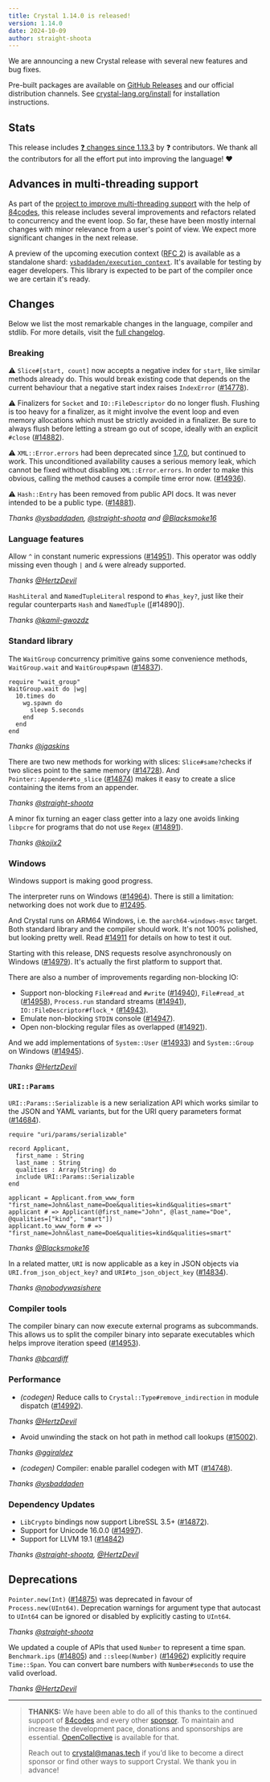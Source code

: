 ```yaml
---
title: Crystal 1.14.0 is released!
version: 1.14.0
date: 2024-10-09
author: straight-shoota
---
```

We are announcing a new Crystal release with several new features and bug fixes.

Pre-built packages are available on [GitHub Releases](https://github.com/crystal-lang/crystal/releases/tag/1.14.0)
and our official distribution channels.
See [crystal-lang.org/install](https://crystal-lang.org/install/) for
installation instructions.

## Stats

This release includes [❓ changes since 1.13.3](https://github.com/crystal-lang/crystal/pulls?q=is%3Apr+milestone%3A1.14.0)
by ❓ contributors. We thank all the contributors for all the effort put into
improving the language! ❤️

## Advances in multi-threading support

As part of the [project to improve multi-threading support](/2024/02/09/84codes-manas-mt) with the help of [84codes],
this release includes several improvements and refactors related to concurrency and the event loop. So far, these have been mostly internal changes with minor relevance from a user's point of view. We expect more significant changes in the next release.

A preview of the upcoming execution context ([RFC 2](https://github.com/crystal-lang/rfcs/pull/2)) is available as a standalone shard: [`ysbaddaden/execution_context`](https://github.com/ysbaddaden/execution_context). It's available for testing by eager developers. This library is expected to be part of the compiler once we are certain it's ready.

## Changes

Below we list the most remarkable changes in the language, compiler and stdlib.
For more details, visit the [full changelog](https://github.com/crystal-lang/crystal/releases/tag/1.14.0).

### Breaking

⚠️ `Slice#[start, count]` now accepts a negative index for `start`, like similar methods already do.
This would break existing code that depends on the current behaviour that a negative start index raises `IndexError` ([#14778]).

[#14778]: https://github.com/crystal-lang/crystal/pull/14778

⚠️ Finalizers for `Socket` and `IO::FileDescriptor` do no longer flush.
Flushing is too heavy for a finalizer, as it might involve the event loop and even memory allocations which must be strictly avoided in a finalizer.
Be sure to always flush before letting a stream go out of scope, ideally with an explicit `#close` ([#14882]).

[#14882]: https://github.com/crystal-lang/crystal/pull/14882

⚠️ `XML::Error.errors` had been deprecated since [1.7.0](/_releases/2023-01-09-1.7.0-released.md), but continued to work.
This unconditioned availability causes a serious memory leak, which cannot be fixed without disabling `XML::Error.errors`.
In order to make this obvious, calling the method causes a compile time error now. ([#14936]).

[#14936]: https://github.com/crystal-lang/crystal/pull/14936

⚠️ `Hash::Entry` has been removed from public API docs. It was never intended to be a public type. ([#14881]).

*Thanks [@ysbaddaden], [@straight-shoota] and [@Blacksmoke16]*

[#14881]: https://github.com/crystal-lang/crystal/pull/14881

### Language features

Allow `^` in constant numeric expressions ([#14951]). This operator was oddly missing even though `|` and `&` were already supported.

*Thanks [@HertzDevil]*

[#14951]: https://github.com/crystal-lang/crystal/pull/14951

`HashLiteral` and `NamedTupleLiteral` respond to `#has_key?`, just like their regular counterparts `Hash` and `NamedTuple` ([#14890]).

*Thanks [@kamil-gwozdz]*

### Standard library

The `WaitGroup` concurrency primitive gains some convenience methods,
`WaitGroup.wait` and `WaitGroup#spawn` ([#14837]).

```crystal
require "wait_group"
WaitGroup.wait do |wg|
  10.times do
    wg.spawn do
      sleep 5.seconds
    end
  end
end
```

*Thanks [@jgaskins]*

[#14837]: https://github.com/crystal-lang/crystal/pull/14837

There are two new methods for working with slices: `Slice#same?`checks
if two slices point to the same memory ([#14728]).
And `Pointer::Appender#to_slice` ([#14874]) makes it easy to create a slice
containing the items from an appender.

[#14728]: https://github.com/crystal-lang/crystal/pull/14728
[#14874]: https://github.com/crystal-lang/crystal/pull/14874

*Thanks [@straight-shoota]*

A minor fix turning an eager class getter into a lazy one avoids linking `libpcre`
for programs that do not use `Regex` ([#14891]).

*Thanks [@kojix2]*

[#14891]: https://github.com/crystal-lang/crystal/pull/14891

### Windows

Windows support is making good progress.

The interpreter runs on Windows ([#14964]). There is still a limitation:
networking does not work due to [#12495].

And Crystal runs on ARM64 Windows, i.e. the `aarch64-windows-msvc` target.
Both standard library and the compiler should work. It's not 100% polished, but
looking pretty well. Read [#14911] for details on how to test it out.

Starting with this release, DNS requests resolve asynchronously on Windows ([#14979]).
It's actually the first platform to support that.

There are also a number of improvements regarding non-blocking IO:

- Support non-blocking `File#read` and `#write` ([#14940]), `File#read_at` ([#14958]), `Process.run` standard streams ([#14941]), `IO::FileDescriptor#flock_*` ([#14943]).
- Emulate non-blocking `STDIN` console ([#14947]).
- Open non-blocking regular files as overlapped ([#14921]).

And we add implementations of `System::User` ([#14933]) and `System::Group` on Windows ([#14945]).

*Thanks [@HertzDevil]*

[#14911]: https://github.com/crystal-lang/crystal/pull/14911
[#14921]: https://github.com/crystal-lang/crystal/pull/14921
[#14940]: https://github.com/crystal-lang/crystal/pull/14940
[#14958]: https://github.com/crystal-lang/crystal/pull/14958
[#14941]: https://github.com/crystal-lang/crystal/pull/14941
[#14943]: https://github.com/crystal-lang/crystal/pull/14943
[#14947]: https://github.com/crystal-lang/crystal/pull/14947
[#14979]: https://github.com/crystal-lang/crystal/pull/14979
[#14933]: https://github.com/crystal-lang/crystal/pull/14933
[#14945]: https://github.com/crystal-lang/crystal/pull/14945
[#14964]: https://github.com/crystal-lang/crystal/pull/14964
[#12495]: https://github.com/crystal-lang/crystal/issues/12495

### `URI::Params`

`URI::Params::Serializable` is a new serialization API which works similar to
the JSON and YAML variants, but for the URI query parameters format ([#14684]).

```crystal
require "uri/params/serializable"

record Applicant,
  first_name : String
  last_name : String
  qualities : Array(String) do
  include URI::Params::Serializable
end

applicant = Applicant.from_www_form "first_name=John&last_name=Doe&qualities=kind&qualities=smart"
applicant # => Applicant(@first_name="John", @last_name="Doe", @qualities=["kind", "smart"])
applicant.to_www_form # => "first_name=John&last_name=Doe&qualities=kind&qualities=smart"
```

*Thanks [@Blacksmoke16]*

In a related matter, `URI` is now applicable as a key in JSON objects via `URI.from_json_object_key?` and `URI#to_json_object_key` ([#14834]).

*Thanks [@nobodywasishere]*

[#14834]: https://github.com/crystal-lang/crystal/pull/14834
[#14684]: https://github.com/crystal-lang/crystal/pull/14684

### Compiler tools

The compiler binary can now execute external programs as subcommands.
This allows us to split the compiler binary into separate executables which helps
improve iteration speed ([#14953]).

*Thanks [@bcardiff]*

[#14953]: https://github.com/crystal-lang/crystal/pull/14953

### Performance

- *(codegen)* Reduce calls to `Crystal::Type#remove_indirection` in module dispatch ([#14992]).

*Thanks [@HertzDevil]*

[#14992]: https://github.com/crystal-lang/crystal/pull/14992

- Avoid unwinding the stack on hot path in method call lookups ([#15002]).

*Thanks [@ggiraldez]*

- *(codegen)* Compiler: enable parallel codegen with MT ([#14748]).

*Thanks [@ysbaddaden]*

[#15002]: https://github.com/crystal-lang/crystal/pull/15002
[#14748]: https://github.com/crystal-lang/crystal/pull/14748

### Dependency Updates

- `LibCrypto` bindings now support LibreSSL 3.5+ ([#14872]).
- Support for Unicode 16.0.0 ([#14997]).
- Support for LLVM 19.1 ([#14842])

*Thanks [@straight-shoota], [@HertzDevil]*

[#14842]: https://github.com/crystal-lang/crystal/pull/14842
[#14872]: https://github.com/crystal-lang/crystal/pull/14872
[#14997]: https://github.com/crystal-lang/crystal/pull/14997

## Deprecations

`Pointer.new(Int)` ([#14875]) was deprecated in favour of `Process.new(UInt64)`.
Deprecation warnings for argument type that autocast to `UInt64` can be ignored
or disabled by explicitly casting to `UInt64`.

*Thanks [@straight-shoota]*

[#14875]: https://github.com/crystal-lang/crystal/pull/14875

We updated a couple of APIs that used `Number` to represent a time span. `Benchmark.ips` ([#14805])
and `::sleep(Number)` ([#14962]) explicitly require `Time::Span`. You can convert bare numbers with `Number#seconds` to use the valid overload.

*Thanks [@HertzDevil]*

[#14805]: https://github.com/crystal-lang/crystal/pull/14805
[#14962]: https://github.com/crystal-lang/crystal/pull/14962

---

> **THANKS:**
> We have been able to do all of this thanks to the continued support of [84codes](https://www.84codes.com/) and every other [sponsor](/sponsors).
> To maintain and increase the development pace, donations and sponsorships are
> essential. [OpenCollective](https://opencollective.com/crystal-lang) is
> available for that.
>
> Reach out to [crystal@manas.tech](mailto:crystal@manas.tech)
> if you’d like to become a direct sponsor or find other ways to support Crystal.
> We thank you in advance!

[@bcardiff]: https://github.com/bcardiff
[@Blacksmoke16]: https://github.com/Blacksmoke16
[@ggiraldez]: https://github.com/ggiraldez
[@HertzDevil]: https://github.com/HertzDevil
[@jgaskins]: https://github.com/jgaskins
[@kamil-gwozdz]: https://github.com/kamil-gwozdz
[@kojix2]: https://github.com/kojix2
[@nobodywasishere]: https://github.com/nobodywasishere
[@straight-shoota]: https://github.com/straight-shoota
[@ysbaddaden]: https://github.com/ysbaddaden
[84codes]: https://www.84codes.com/
